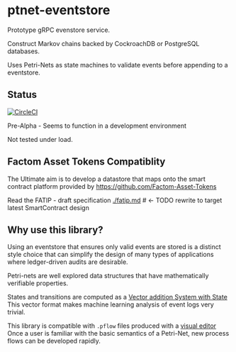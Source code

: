 # ptnet-eventstore

Prototype gRPC evenstore service.

Construct Markov chains backed by CockroachDB or PostgreSQL databases.

Uses Petri-Nets as state machines to validate events before appending to a eventstore.

## Status

[![CircleCI](https://circleci.com/gh/FactomProject/ptnet-eventstore.svg?style=svg)](https://circleci.com/gh/FactomProject/ptnet-eventstore)

Pre-Alpha - Seems to function in a development environment

Not tested under load.

## Factom Asset Tokens Compatiblity

The Ultimate aim is to develop a datastore
that maps onto the smart contract platform provided by https://github.com/Factom-Asset-Tokens

Read the FATIP - draft specification [./fatip.md](./fatip.md) # <- TODO rewrite to target latest SmartContract design

## Why use this library?

Using an eventstore that ensures only valid events are stored is a distinct style choice
that can simplify the design of many types of applications where ledger-driven audits are desirable.

Petri-nets are well explored data structures that have mathematically verifiable properties.

States and transitions are computed as a [Vector addition System with State](https://en.wikipedia.org/wiki/Vector_addition_system)
This vector format makes machine learning analysis of event logs very trivial.

This library is compatible with `.pflow` files produced with a [visual editor](http://www.pneditor.org/)
Once a user is familiar with the basic semantics of a Petri-Net, new process flows can be developed rapidly.
